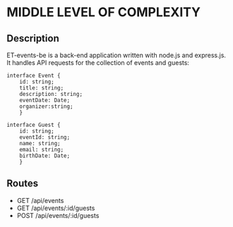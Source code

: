 # MIDDLE LEVEL OF COMPLEXITY

## Description

ET-events-be is a back-end application written with node.js and express.js. It
handles API requests for the collection of events and guests:

```
interface Event {
    id: string;
    title: string;
    description: string;
    eventDate: Date;
    organizer:string;
    }
```

```
interface Guest {
    id: string;
    eventId: string;
    name: string;
    email: string;
    birthDate: Date;
    }
```

## Routes

- GET /api/events
- GET /api/events/:id/guests
- POST /api/events/:id/guests
